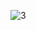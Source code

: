 ![3](https://github.com/astechmaster/leap-year-checker/assets/159613207/ce7f5e3f-162d-452e-b605-6f4b64a548c0)
